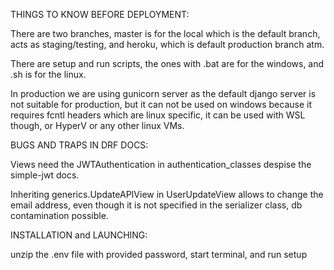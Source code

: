 THINGS TO KNOW BEFORE DEPLOYMENT:

There are two branches, master is for the local which is the default branch, acts as staging/testing, and heroku, which is default production branch atm.

There are setup and run scripts, the ones with .bat are for the windows, and .sh is for the linux.

In production we are using gunicorn server as the default django server is not suitable for production, 
    but it can not be used on windows because it requires fcntl headers which are linux specific, 
    it can be used with WSL though, or HyperV or any other linux VMs.




BUGS AND TRAPS IN DRF DOCS:

Views need the JWTAuthentication in authentication_classes despise the simple-jwt docs.

Inheriting generics.UpdateAPIView in UserUpdateView allows to change the email address, even though it is not specified in the serializer class, db contamination possible.




INSTALLATION and LAUNCHING:

unzip the .env file with provided password, start terminal, and run setup
